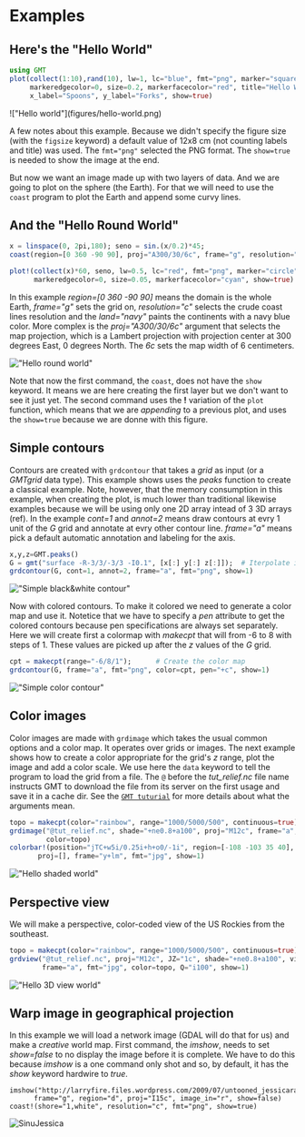 # Examples

## Here's the "Hello World"

```julia
using GMT
plot(collect(1:10),rand(10), lw=1, lc="blue", fmt="png", marker="square",
     markeredgecolor=0, size=0.2, markerfacecolor="red", title="Hello World",
     x_label="Spoons", y_label="Forks", show=true)
```

<div style="width:300px; height=200px">
!["Hello world"](figures/hello-world.png)
</div>

A few notes about this example. Because we didn't specify the figure size (with the ``figsize`` keyword) a default value of 12x8 cm (not counting labels and title) was used. The ``fmt="png"`` selected the
PNG format. The ``show=true`` is needed to show the image at the end.

But now we want an image made up with two layers of data. And we are going to plot on the sphere
(the Earth). For that we will need to use the ``coast`` program to plot the Earth and append
some curvy lines.

## And the "Hello Round World"

```julia
x = linspace(0, 2pi,180); seno = sin.(x/0.2)*45;
coast(region=[0 360 -90 90], proj="A300/30/6c", frame="g", resolution="c", land="navy")

plot!(collect(x)*60, seno, lw=0.5, lc="red", fmt="png", marker="circle",
      markeredgecolor=0, size=0.05, markerfacecolor="cyan", show=true)
```

In this example *region=[0 360 -90 90]*  means the domain is the whole Earth, *frame="g"*
sets the grid on, *resolution="c"* selects the crude coast lines resolution and the 
*land="navy"* paints the continents with a navy blue color. More complex is the *proj="A300/30/6c"*
argument that selects the map projection, which is a Lambert projection with projection center
at 300 degrees East, 0 degrees North. The *6c* sets the map width of 6 centimeters.

!["Hello round world"](figures/hello-round-world.png)

Note that now the first command, the ``coast``, does not have the ``show`` keyword.
It means we are here creating the first layer but we don't want to see it just yet.
The second command uses the **!** variation of the ``plot`` function, which means
that we are *appending* to a previous plot, and uses the ``show=true`` because we
are donne with this figure.

## Simple contours

Contours are created with ``grdcontour`` that takes a *grid* as input (or a *GMTgrid* data type).
This example shows uses the *peaks* function to create a classical example. Note, however, that the
memory consumption in this example, when creating the plot, is much lower than traditional likewise 
examples because we will be using only one 2D array intead of 3 3D arrays (ref). In the example
*cont=1* and *annot=2* means draw contours at evry 1 unit of the *G* grid and annotate at evry other
contour line. *frame="a"* means pick a default automatic annotation and labeling for the axis.

```julia
x,y,z=GMT.peaks()
G = gmt("surface -R-3/3/-3/3 -I0.1", [x[:] y[:] z[:]]);  # Iterpolate into a regular grid
grdcontour(G, cont=1, annot=2, frame="a", fmt="png", show=1)
```

!["Simple black&white contour"](figures/hello-bw-contour.png)

Now with colored contours. To make it colored we need to generate a color map and use it. Notetice
that we have to specify a *pen* attribute to get the colored contours because pen specifications
are always set separately. Here we will create first a colormap with *makecpt* that will from -6 to
8 with steps of 1. These values are picked up after the *z* values of the *G* grid. 

```julia
cpt = makecpt(range="-6/8/1");      # Create the color map
grdcontour(G, frame="a", fmt="png", color=cpt, pen="+c", show=1)
```

!["Simple color contour"](figures/hello-color-contour.png)

## Color images

Color images are made with ``grdimage`` which takes the usual common options and a color
map. It operates over grids or images. The next example shows how to create a color
appropriate for the grid's *z* range, plot the image and add a color scale. We use here
the ``data`` keyword to tell the program to load the grid from a file. The ``@`` before
the *tut_relief.nc* file name instructs GMT to download the file from its server on the
first usage and save it in a cache dir. See the [`GMT tuturial`](http://gmt.soest.hawaii.edu/doc/latest/GMT_Tutorial.html#color-images)
for more details about what the arguments mean.

```julia
topo = makecpt(color="rainbow", range="1000/5000/500", continuous=true);
grdimage("@tut_relief.nc", shade="+ne0.8+a100", proj="M12c", frame="a", fmt="jpg",
         color=topo)
colorbar!(position="jTC+w5i/0.25i+h+o0/-1i", region=[-108 -103 35 40], color=topo,
       proj=[], frame="y+lm", fmt="jpg", show=1)
```

!["Hello shaded world"](figures/hello-shaded-world.jpg)

## Perspective view

We will make a perspective, color-coded view of the US Rockies from the southeast.


```julia
topo = makecpt(color="rainbow", range="1000/5000/500", continuous=true);
grdview("@tut_relief.nc", proj="M12c", JZ="1c", shade="+ne0.8+a100", view="135/30",
        frame="a", fmt="jpg", color=topo, Q="i100", show=1)
```

!["Hello 3D view world"](figures/hello-view-world.jpg)

## Warp image in geographical projection

In this example we will load a network image (GDAL will do that for us) and make a
*creative* world map. First command, the *imshow*, needs to set *show=false* to no display
the image before it is complete. We have to do this because *imshow* is a one command
only shot and so, by default, it has the *show* keyword hardwire to *true*.

    imshow("http://larryfire.files.wordpress.com/2009/07/untooned_jessicarabbit.jpg",
          frame="g", region="d", proj="I15c", image_in="r", show=false)
    coast!(shore="1,white", resolution="c", fmt="png", show=true)

![SinuJessica](http://w3.ualg.pt/~jluis/jessy.png)
